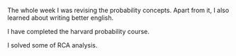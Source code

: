 
The whole week I was revising the probability concepts. Apart from it, I also learned about writing better english.

I have completed the harvard probability course.

I solved some of RCA analysis. 